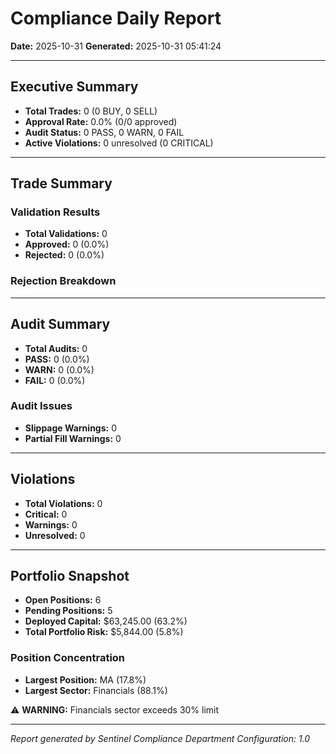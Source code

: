 # Compliance Daily Report
**Date:** 2025-10-31
**Generated:** 2025-10-31 05:41:24

---

## Executive Summary

- **Total Trades:** 0 (0 BUY, 0 SELL)
- **Approval Rate:** 0.0% (0/0 approved)
- **Audit Status:** 0 PASS, 0 WARN, 0 FAIL
- **Active Violations:** 0 unresolved (0 CRITICAL)

---

## Trade Summary

### Validation Results
- **Total Validations:** 0
- **Approved:** 0 (0.0%)
- **Rejected:** 0 (0.0%)

### Rejection Breakdown

---

## Audit Summary

- **Total Audits:** 0
- **PASS:** 0 (0.0%)
- **WARN:** 0 (0.0%)
- **FAIL:** 0 (0.0%)

### Audit Issues
- **Slippage Warnings:** 0
- **Partial Fill Warnings:** 0

---

## Violations

- **Total Violations:** 0
- **Critical:** 0
- **Warnings:** 0
- **Unresolved:** 0

---

## Portfolio Snapshot

- **Open Positions:** 6
- **Pending Positions:** 5
- **Deployed Capital:** $63,245.00 (63.2%)
- **Total Portfolio Risk:** $5,844.00 (5.8%)

### Position Concentration
- **Largest Position:** MA (17.8%)
- **Largest Sector:** Financials (88.1%)

⚠️ **WARNING:** Financials sector exceeds 30% limit

---

*Report generated by Sentinel Compliance Department*
*Configuration: 1.0*